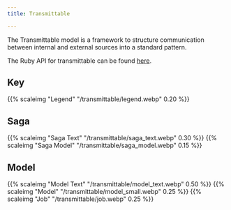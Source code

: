 ```yaml
---
title: Transmittable

---
```


The Transmittable model is a framework to structure communication between internal and external sources into a standard pattern.

The Ruby API for transmittable can be found [here](../../doc/AcaEntities/Protocols/Transmittable.html).

## Key

{{% scaleimg "Legend" "/transmittable/legend.webp" 0.20 %}}

## Saga

{{% scaleimg "Saga Text" "/transmittable/saga_text.webp" 0.30 %}}
{{% scaleimg "Saga Model" "/transmittable/saga_model.webp" 0.15 %}}

## Model

{{% scaleimg "Model Text" "/transmittable/model_text.webp" 0.50 %}}
{{% scaleimg "Model" "/transmittable/model_small.webp" 0.25 %}}
{{% scaleimg "Job" "/transmittable/job.webp" 0.25 %}}
